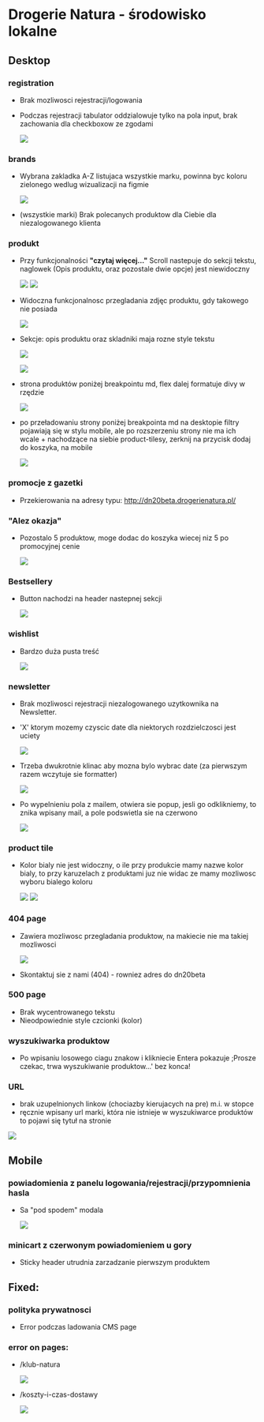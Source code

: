 # Drogerie Natura - środowisko lokalne

## Desktop

### registration

-  Brak mozliwosci rejestracji/logowania
-  Podczas rejestracji tabulator oddzialowuje tylko na pola input, brak zachowania dla checkboxow ze zgodami
   
    ![](./img/Selection_051.png)


### brands

-  Wybrana zakladka A-Z listujaca wszystkie marku, powinna byc koloru zielonego wedlug wizualizacji na figmie
   
    ![](./img/Selection_052.png)
-  (wszystkie marki) Brak polecanych produktow dla Ciebie dla niezalogowanego klienta

### produkt

-  Przy funkcjonalności **"czytaj więcej..."** Scroll nastepuje do sekcji tekstu, naglowek (Opis produktu, oraz pozostale dwie opcje) jest niewidoczny

   ![](./img/Selection_131.png)
   ![](./img/Selection_132.png)
   
-  Widoczna funkcjonalnosc przegladania zdjęc produktu, gdy takowego nie posiada

   ![](./img/Selection_129.png)
-  Sekcje: opis produktu oraz skladniki maja rozne style tekstu
   
   ![](./img/Selection_129_a.png)

   ![](./img/Selection_130_a.png)
-  strona produktów poniżej breakpointu md, flex dalej formatuje divy w rzędzie
  
   ![](./img/image1.png)

- po przeładowaniu strony poniżej breakpointa md na desktopie filtry pojawiają się w stylu mobile, ale po rozszerzeniu strony nie ma ich wcale + nachodzące na siebie product-tilesy, zerknij na przycisk dodaj do koszyka, na mobile

   ![](./img/image2.png)

### promocje z gazetki

-  Przekierowania na adresy typu: http://dn20beta.drogerienatura.pl/

### "Alez okazja"

-  Pozostalo 5 produktow, moge dodac do koszyka wiecej niz 5 po promocyjnej cenie
   
    ![](./img/Selection_054.png)
### Bestsellery

-  Button nachodzi na header nastepnej sekcji
   
    ![](./img/Selection_056.png)

### wishlist

- Bardzo duża pusta treść

  ![](./img/Selection_133.png)

### newsletter

-  Brak mozliwosci rejestracji niezalogowanego uzytkownika na Newsletter.
-  'X' ktorym mozemy czyscic date dla niektorych rozdzielczosci jest uciety
   
    ![](./img/Selection_057.png)
   
-  Trzeba dwukrotnie klinac aby mozna bylo wybrac date (za pierwszym razem wczytuje sie formatter)
   
    ![](./img/Selection_058.png)
   
-  Po wypelnieniu pola z mailem, otwiera sie popup, jesli  go odklikniemy, to znika wpisany mail, a pole podswietla sie na czerwono

   ![](./img/Selection_059.png)
### product tile

-  Kolor bialy nie jest widoczny, o ile przy produkcie mamy nazwe kolor bialy, to przy karuzelach z produktami juz nie widac ze mamy mozliwosc wyboru bialego koloru

    ![](./img/Selection_060.png)
    ![](./img/Selection_130.png)
### 404 page
-  Zawiera mozliwosc przegladania produktow, na makiecie nie ma takiej mozliwosci
   
    ![](./img/Selection_061.png)
-  Skontaktuj sie z nami (404) - rowniez adres do dn20beta

### 500 page

-  Brak wycentrowanego tekstu
-  Nieodpowiednie style czcionki (kolor)

### wyszukiwarka produktow

-  Po wpisaniu losowego ciagu znakow i klikniecie Entera pokazuje ;Prosze czekac, trwa wyszukiwanie produktow...' bez konca!

### URL

-  brak uzupelnionych linkow (chociazby kierujacych na pre) m.i. w stopce
-  ręcznie wpisany url marki, która nie istnieje w wyszukiwarce produktów to pojawi się tytuł na stronie

![](./img/image.png)

## Mobile

### powiadomienia z panelu logowania/rejestracji/przypomnienia hasla

-  Sa "pod spodem" modala
   
   ![](./img/Selection_062.png)

### minicart z czerwonym powiadomieniem u gory

-  Sticky header utrudnia zarzadzanie pierwszym produktem



## Fixed:
### polityka prywatnosci
-  Error podczas ladowania CMS page


### error on pages:
-  /klub-natura
   
   ![](./img/Selection_049.png)
-  /koszty-i-czas-dostawy

   ![](./img/Selection_050.png)
